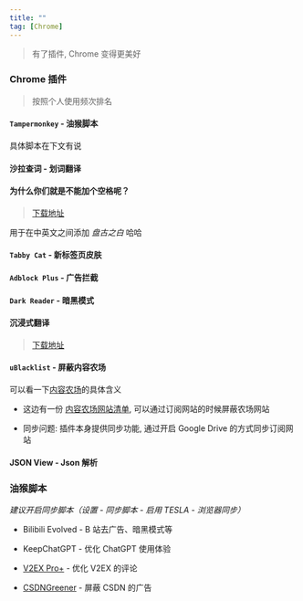 ```yaml
---
title: ""
tag: [Chrome]
---
```


> 有了插件, Chrome 变得更美好

### Chrome 插件

> 按照个人使用频次排名

#### `Tampermonkey` - 油猴脚本

具体脚本在下文有说

#### 沙拉查词 - 划词翻译

#### 为什么你们就是不能加个空格呢？

> [下载地址](https://chrome.google.com/webstore/detail/%E7%82%BA%E4%BB%80%E9%BA%BC%E4%BD%A0%E5%80%91%E5%B0%B1%E6%98%AF%E4%B8%8D%E8%83%BD%E5%8A%A0%E5%80%8B%E7%A9%BA%E6%A0%BC%E5%91%A2%EF%BC%9F/paphcfdffjnbcgkokihcdjliihicmbpd)

用于在中英文之间添加 _盘古之白_ 哈哈

#### `Tabby Cat` - 新标签页皮肤

#### `Adblock Plus` - 广告拦截

#### `Dark Reader` - 暗黑模式

#### 沉浸式翻译

> [下载地址](https://chrome.google.com/webstore/detail/immersive-translate/bpoadfkcbjbfhfodiogcnhhhpibjhbnh)

#### `uBlacklist` - 屏蔽内容农场

可以看一下[内容农场](https://zh.wikipedia.org/zh-hans/%E5%85%A7%E5%AE%B9%E8%BE%B2%E5%A0%B4)的具体含义

- 这边有一份 [内容农场网站清单](https://github.com/wdmpa/content-farm-list), 可以通过订阅网站的时候屏蔽农场网站

- 同步问题: 插件本身提供同步功能, 通过开启 Google Drive 的方式同步订阅网站

#### JSON View - Json 解析

### 油猴脚本

_建议开启同步脚本（设置 - 同步脚本 - 启用 TESLA - 浏览器同步）_

- Bilibili Evolved - B 站去广告、暗黑模式等

- KeepChatGPT - 优化 ChatGPT 使用体验

- [V2EX Pro+][] - 优化 V2EX 的评论

- [CSDNGreener][] - 屏蔽 CSDN 的广告

​​<!-- 下面是引用式链接-->

[沉浸式翻译]: https://chrome.google.com/webstore/detail/immersive-translate/bpoadfkcbjbfhfodiogcnhhhpibjhbnh

[为什么你们就是不能加个空格呢？]: https://chrome.google.com/webstore/detail/%E7%82%BA%E4%BB%80%E9%BA%BC%E4%BD%A0%E5%80%91%E5%B0%B1%E6%98%AF%E4%B8%8D%E8%83%BD%E5%8A%A0%E5%80%8B%E7%A9%BA%E6%A0%BC%E5%91%A2%EF%BC%9F/paphcfdffjnbcgkokihcdjliihicmbpd

[CSDNGreener]: https://github.com/adlered/CSDNGreener

[V2EX Pro+]: https://greasyfork.org/zh-CN/scripts/456044-v2ex-pro

[内容农场]: https://github.com/wdmpa/content-farm-list
